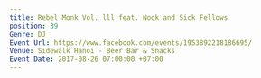 ```yaml
---
title: Rebel Monk Vol. lll feat. Nook and Sick Fellows
position: 39
Genre: DJ
Event Url: https://www.facebook.com/events/1953892218186695/
Venue: Sidewalk Hanoi - Beer Bar & Snacks
Event Date: 2017-08-26 07:00:00 +07:00
---
```


